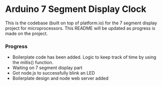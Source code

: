 # Arduino 7 Segment Display Clock 

This is the codebase (built on top of platform.io) for the 7 segment display project for microprocessors. This README will be updated as progress is made on the project.

### Progress

- Boilerplate code has been added. Logic to keep track of time by using the millis() function.
- Waiting on 7 segment display part
- Got node.js to successfully blink an LED 
- Boilerplate design and node web server added 
